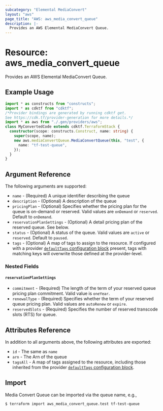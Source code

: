 ```yaml
---
subcategory: "Elemental MediaConvert"
layout: "aws"
page_title: "AWS: aws_media_convert_queue"
description: |-
  Provides an AWS Elemental MediaConvert Queue.
---
```


# Resource: aws_media_convert_queue

Provides an AWS Elemental MediaConvert Queue.

## Example Usage

```typescript
import * as constructs from "constructs";
import * as cdktf from "cdktf";
/*Provider bindings are generated by running cdktf get.
See https://cdk.tf/provider-generation for more details.*/
import * as aws from "./.gen/providers/aws";
class MyConvertedCode extends cdktf.TerraformStack {
  constructor(scope: constructs.Construct, name: string) {
    super(scope, name);
    new aws.mediaConvertQueue.MediaConvertQueue(this, "test", {
      name: "tf-test-queue",
    });
  }
}

```

## Argument Reference

The following arguments are supported:

* `name` - (Required) A unique identifier describing the queue
* `description` - (Optional) A description of the queue
* `pricingPlan` - (Optional) Specifies whether the pricing plan for the queue is on-demand or reserved. Valid values are `onDemand` or `reserved`. Default to `onDemand`.
* `reservationPlanSettings` - (Optional) A detail pricing plan of the  reserved queue. See below.
* `status` - (Optional) A status of the queue. Valid values are `active` or `reserved`. Default to `paused`.
* `tags` - (Optional) A map of tags to assign to the resource. If configured with a provider [`defaultTags` configuration block](https://registry.terraform.io/providers/hashicorp/aws/latest/docs#default_tags-configuration-block) present, tags with matching keys will overwrite those defined at the provider-level.

### Nested Fields

#### `reservationPlanSettings`

* `commitment` - (Required) The length of the term of your reserved queue pricing plan commitment. Valid value is `oneYear`.
* `renewalType` - (Required) Specifies whether the term of your reserved queue pricing plan. Valid values are `autoRenew` or `expire`.
* `reservedSlots` - (Required) Specifies the number of reserved transcode slots (RTS) for queue.

## Attributes Reference

In addition to all arguments above, the following attributes are exported:

* `id` - The same as `name`
* `arn` - The Arn of the queue
* `tagsAll` - A map of tags assigned to the resource, including those inherited from the provider [`defaultTags` configuration block](https://registry.terraform.io/providers/hashicorp/aws/latest/docs#default_tags-configuration-block).

## Import

Media Convert Queue can be imported via the queue name, e.g.,

```
$ terraform import aws_media_convert_queue.test tf-test-queue
```

<!-- cache-key: cdktf-0.17.0-pre.15 input-263c13b44a0272c0f76406b2b01ccab53dd94ee752ddd1d85d18c324db0bf924 -->